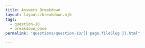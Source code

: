 ```yaml
---
title: Answers Breakdown
layout: layouts/breakdown.njk
tags:
  - question-10
  - breakdown_base
permalink: "questions/question-10/{{ page.fileSlug }}.html"

---
```

